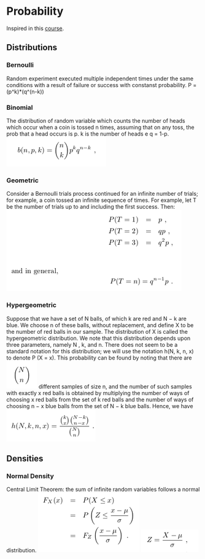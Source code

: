 # Probability
Inspired in this [course](https://ocw.mit.edu/courses/18-440-probability-and-random-variables-spring-2014/pages/syllabus/).
## Distributions 

### Bernoulli
Random experiment executed multiple independent times under the same conditions with a result of failure or success with constanst probability. P = (p^k)*(q^(n-k))

### Binomial 
The distribution of random variable which counts the number of heads which occur when a coin is tossed n times, assuming that on any toss, the prob that a head occurs is p. k is the number of heads e q = 1-p.
![alt text](image.png)

### Geometric
Consider a Bernoulli trials process continued for an infinite number of trials; for
example, a coin tossed an infinite sequence of times. For example, let T be the number of trials up to and including the first success. Then:
![alt text](image-2.png)

### Hypergeometric
Suppose that we have a set of N balls, of which k are red and N − k are blue. We
choose n of these balls, without replacement, and define X to be the number of red
balls in our sample. The distribution of X is called the hypergeometric distribution.
We note that this distribution depends upon three parameters, namely N , k, and
n. There does not seem to be a standard notation for this distribution; we will use
the notation h(N, k, n, x) to denote P (X = x). This probability can be found by
noting that there are
![alt text](image-1.png)
different samples of size n, and the number of such samples with exactly x red balls
is obtained by multiplying the number of ways of choosing x red balls from the set
of k red balls and the number of ways of choosing n − x blue balls from the set of
N − k blue balls. Hence, we have
![alt text](image-3.png)

## Densities
### Normal Density
Central Limit Theorem: the sum of infinite random variables follows a normal distribution.
![alt text](image-4.png)
![alt text](image-5.png)